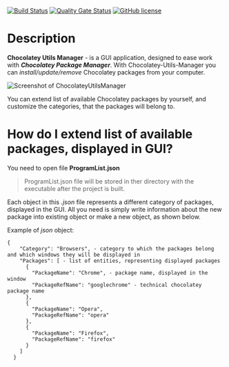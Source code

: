 [![Build Status](https://github.com/Maslinin/Chocolatey-Utils-Manager/workflows/Build/badge.svg)](https://github.com/Maslinin/Chocolatey-Utils-Manager/actions/workflows/build.yml) [![Quality Gate Status](https://sonarcloud.io/api/project_badges/measure?project=Maslinin_Chocolatey-Utils-Manager&metric=alert_status)](https://sonarcloud.io/summary/new_code?id=Maslinin_Chocolatey-Utils-Manager) [![GitHub license](https://badgen.net/github/license/Maslinin/Chocolatey-Utils-Manager)](https://github.com/Maslinin/Chocolatey-Utils-Manager/blob/master/LICENSE)

# Description
**Chocolatey Utils Manager** - is a GUI application, designed to ease work with ***Chocolatey Package Manager***.
With Chocolatey-Utils-Manager you can *install/update/remove* Chocolatey packages from your computer.

![Screenshot of ChocolateyUtilsManager](https://github.com/Maslinin/Chocolatey-Utils-Manager/raw/master/screenshot.png "Screenshot of Chocolatey Utils Manager")

You can extend list of available Chocolatey packages by yourself, and customize the categories, that the packages will belong to.

# How do I extend list of available packages, displayed in GUI?
You need to open file **ProgramList.json**

> ProgramList.json file will be stored in ther directory with the executable after the project is built.

Each object in this *.json* file represents a different category of packages, displayed in the GUI.
All you need is simply write information about the new package into existing object or make a new object, as shown below.

Example of *json* object:

```
{
    "Category": "Browsers", - category to which the packages belong and which windows they will be displayed in
    "Packages": [ - list of entities, representing displayed packages
      {
        "PackageName": "Chrome", - package name, displayed in the window
        "PackageRefName": "googlechrome" - technical chocolatey package name
      },
      {
        "PackageName": "Opera",
        "PackageRefName": "opera"
      },
      {
        "PackageName": "Firefox",
        "PackageRefName": "firefox"
      }
    ]
  }
```
